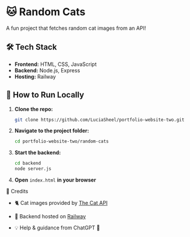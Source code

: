 # 🐱 Random Cats  

A fun project that fetches random cat images from an API!     

## 🛠 Tech Stack  
- **Frontend:** HTML, CSS, JavaScript  
- **Backend:** Node.js, Express  
- **Hosting:** Railway  

## 🔧 How to Run Locally  
1. **Clone the repo:**  
   ```sh
   git clone https://github.com/LuciaSheel/portfolio-website-two.git
2. **Navigate to the project folder:**
   ```sh
   cd portfolio-website-two/random-cats 
3. **Start the backend:**
   ```sh
   cd backend  
   node server.js
4. **Open** `index.html` **in your browser**

📌 Credits

- 🐈 Cat images provided by [The Cat API](https://thecatapi.com/)  

- 🚂 Backend hosted on [Railway](https://railway.app/)

- 💡 Help & guidance from ChatGPT 🚀
